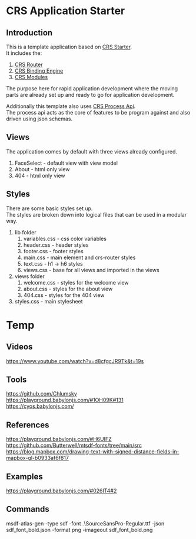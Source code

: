 # CRS Application Starter

## Introduction

This is a template application based on [CRS Starter](https://github.com/caperaven/crs-starter).  
It includes the:
1. [CRS Router](https://github.com/caperaven/crs-router)
2. [CRS Binding Engine](https://github.com/caperaven/crs-binding/)
3. [CRS Modules](https://github.com/caperaven/crs-modules)

The purpose here for rapid application development where the moving parts are already set up and ready to go for application development.

Additionally this template also uses [CRS Process Api](https://github.com/caperaven/crs-process-api).  
The process api acts as the core of features to be program against and also driven using json schemas.

## Views
The application comes by default with three views already configured.

1. FaceSelect - default view with view model
2. About - html only view
3. 404 - html only view

## Styles
There are some basic styles set up.  
The styles are broken down into logical files that can be used in a modular way.

1. lib folder
    1. variables.css - css color variables
    1. header.css - header styles
    1. footer.css - footer styles
    1. main.css - main element and crs-router styles
    1. text.css - h1 -> h6 styles
    1. views.css - base for all views and imported in the views
1. views folder
    1. welcome.css - styles for the welcome view
    1. about.css - styles for the about view
    1. 404.css - styles for the 404 view
1. styles.css - main stylesheet

# Temp

## Videos
https://www.youtube.com/watch?v=d8cfgcJR9Tk&t=19s

## Tools
https://github.com/Chlumsky
https://playground.babylonjs.com/#1OH09K#131
https://cyos.babylonjs.com/

## References
https://playground.babylonjs.com/#H6UIFZ
https://github.com/Butterwell/mtsdf-fonts/tree/main/src
https://blog.mapbox.com/drawing-text-with-signed-distance-fields-in-mapbox-gl-b0933af6f817

## Examples
https://playground.babylonjs.com/#026IT4#2

## Commands
msdf-atlas-gen -type sdf -font .\SourceSansPro-Regular.ttf -json sdf_font_bold.json -format png -imageout sdf_font_bold.png

